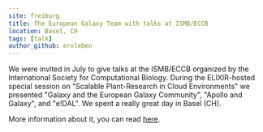 ```yaml
---
site: freiburg
title: The European Galaxy Team with talks at ISMB/ECCB
location: Basel, CH
tags: [talk]
author_github: erxleben
---
```


We were invited in July to give talks at the ISMB/ECCB organized by the International Society for Computational Biology. During the ELIXIR-hosted special session on "Scalable Plant-Research in Cloud Environments" we presented "Galaxy and the European Galaxy Community", "Apollo and Galaxy", and "e!DAL". We spent a really great day in Basel (CH).

More information about it, you can read [here](https://www.iscb.org/ismbeccb2019-program/special-sessions#sst02).
